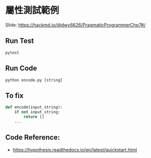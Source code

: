 屬性測試範例
===

Slide: https://hackmd.io/@dwy6626/PragmaticProgrammerChp7#/

## Run Test

```
pytest
```

## Run Code

```
python encode.py [string]
```

## To fix

```python
def encode(input_string):
    if not input_string:
        return []
    ...
```

## Code Reference:
- https://hypothesis.readthedocs.io/en/latest/quickstart.html
